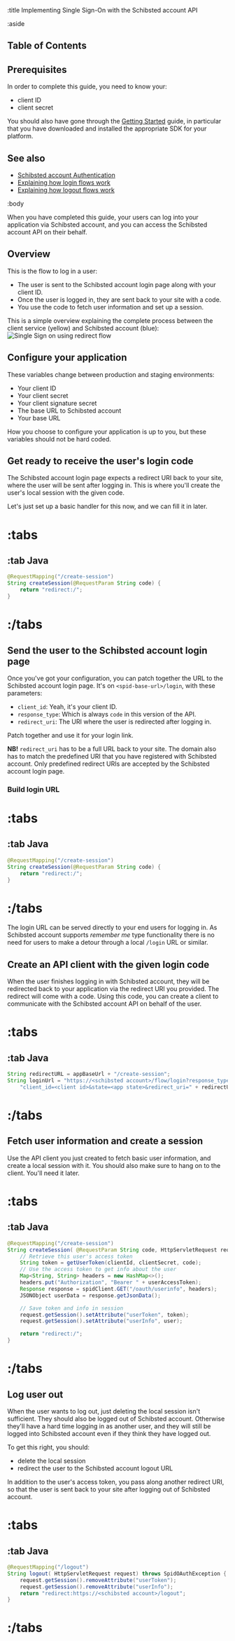 :title Implementing Single Sign-On with the Schibsted account API

:aside
## Table of Contents

<spid-toc></spid-toc>

## Prerequisites

In order to complete this guide, you need to know your:

- client ID
- client secret

You should also have gone through the
[Getting Started](/getting-started/) guide, in particular that you
have downloaded and installed the appropriate SDK for your platform.

## See also

- [Schibsted account Authentication](/authentication/)
- [Explaining how login flows work](/login-flows/)
- [Explaining how logout flows work](/logout-flows/)

:body

When you have completed this guide, your users can log into your
application via Schibsted account, and you can access the Schibsted account API on their
behalf.

## Overview

This is the flow to log in a user:

- The user is sent to the Schibsted account login page along with your client ID.
- Once the user is logged in, they are sent back to your site with a code.
- You use the code to fetch user information and set up a session.

This is a simple overview explaining the complete process between the client
service (yellow) and Schibsted account (blue):
![Single Sign on using redirect flow](/images/simple-sso-redirect-usecase.png)

## Configure your application

These variables change between production and staging environments:

- Your client ID
- Your client secret
- Your client signature secret
- The base URL to Schibsted account
- Your base URL

How you choose to configure your application is up to you, but
these variables should not be hard coded.

## Get ready to receive the user's login code

The Schibsted account login page expects a redirect URI back to your site, where
the user will be sent after logging in. This is where you'll
create the user's local session with the given code.

Let's just set up a basic handler for this now, and we can fill it
in later.

# :tabs

## :tab Java

```java
@RequestMapping("/create-session")
String createSession(@RequestParam String code) {
    return "redirect:/";
}
```

# :/tabs

## Send the user to the Schibsted account login page

Once you've got your configuration, you can patch together the URL
to the Schibsted account login page. It's on `<spid-base-url>/login`,
with these parameters:

- `client_id`: Yeah, it's your client ID.
- `response_type`: Which is always `code` in this version of the API.
- `redirect_uri`: The URI where the user is redirected after logging in.

Patch together and use it for your login link.

**NB!** `redirect_uri` has to be a full URL back to your site.
The domain also has to match the predefined URI that you have
registered with Schibsted account. Only predefined redirect URIs are accepted by
the Schibsted account login page.

### Build login URL

# :tabs

## :tab Java

```java
@RequestMapping("/create-session")
String createSession(@RequestParam String code) {
    return "redirect:/";
}
```

# :/tabs

The login URL can be served directly to your end users for logging in. As
Schibsted account supports *remember me* type functionality there is no need for
users to make a detour through a local `/login` URL or similar.

## Create an API client with the given login code

When the user finishes logging in with Schibsted account, they will be redirected
back to your application via the redirect URI you provided. The
redirect will come with a code. Using this code, you can create a
client to communicate with the Schibsted account API on behalf of the user.

# :tabs

## :tab Java

```java
String redirectURL = appBaseUrl + "/create-session";
String loginUrl = "https://<schibsted account>/flow/login?response_type=code&" + 
    "client_id=<client id>&state=<app state>&redirect_uri=" + redirectURL;
```

# :/tabs

## Fetch user information and create a session

Use the API client you just created to fetch basic user information,
and create a local session with it. You should also make sure to hang
on to the client. You'll need it later.

# :tabs

## :tab Java

```java
@RequestMapping("/create-session")
String createSession( @RequestParam String code, HttpServletRequest request) {
    // Retrieve this user's access token
    String token = getUserToken(clientId, clientSecret, code);
    // Use the access token to get info about the user
    Map<String, String> headers = new HashMap<>();
    headers.put("Authorization", "Bearer " + userAccessToken);
    Response response = spidClient.GET("/oauth/userinfo", headers);
    JSONObject userData = response.getJsonData();

    // Save token and info in session
    request.getSession().setAttribute("userToken", token);
    request.getSession().setAttribute("userInfo", user);

    return "redirect:/";
}
```

# :/tabs

## Log user out

When the user wants to log out, just deleting the local session isn't
sufficient. They should also be logged out of Schibsted account. Otherwise they'll have a
hard time logging in as another user, and they will still be logged into Schibsted account
even if they think they have logged out.

To get this right, you should:

- delete the local session
- redirect the user to the Schibsted account logout URL

In addition to the user's access token, you pass along another
redirect URI, so that the user is sent back to your site after
logging out of Schibsted account.

# :tabs

## :tab Java

```java
@RequestMapping("/logout")
String logout( HttpServletRequest request) throws SpidOAuthException {
    request.getSession().removeAttribute("userToken");
    request.getSession().removeAttribute("userInfo");
    return "redirect:https://<schibsted account>/logout";
}
```

# :/tabs
